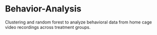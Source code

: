 # Behavior-Analysis
Clustering and random forest to analyze behavioral data from home cage video recordings across treatment groups.

